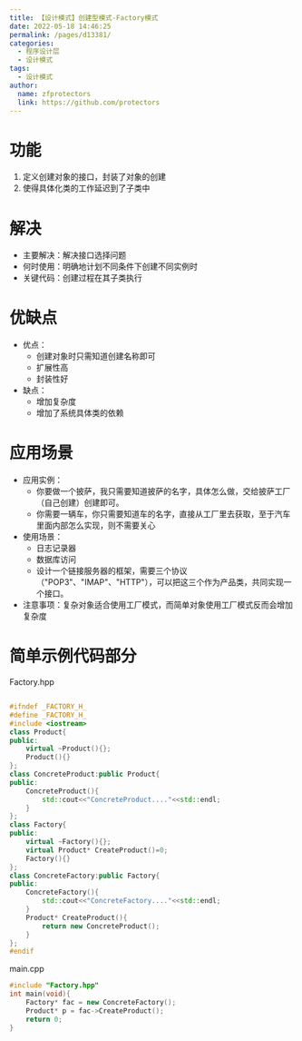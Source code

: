 ```yaml
---
title: 【设计模式】创建型模式-Factory模式
date: 2022-05-18 14:46:25
permalink: /pages/d13381/
categories: 
  - 程序设计层
  - 设计模式
tags: 
  - 设计模式
author: 
  name: zfprotectors
  link: https://github.com/protectors
---
```

# 功能
1. 定义创建对象的接口，封装了对象的创建
2. 使得具体化类的工作延迟到了子类中
# 解决
- 主要解决：解决接口选择问题
- 何时使用：明确地计划不同条件下创建不同实例时
- 关键代码：创建过程在其子类执行

# 优缺点
- 优点：
    - 创建对象时只需知道创建名称即可
    - 扩展性高
    - 封装性好
- 缺点：
    - 增加复杂度
    - 增加了系统具体类的依赖

# 应用场景
- 应用实例：
    - 你要做一个披萨，我只需要知道披萨的名字，具体怎么做，交给披萨工厂（自己创建）创建即可。
    - 你需要一辆车，你只需要知道车的名字，直接从工厂里去获取，至于汽车里面内部怎么实现，则不需要关心
- 使用场景：
    - 日志记录器
    - 数据库访问
    - 设计一个链接服务器的框架，需要三个协议（"POP3"、"IMAP"、"HTTP"），可以把这三个作为产品类，共同实现一个接口。
- 注意事项：复杂对象适合使用工厂模式，而简单对象使用工厂模式反而会增加复杂度

# 简单示例代码部分

Factory.hpp
```c++

#ifndef _FACTORY_H_
#define _FACTORY_H_
#include <iostream>
class Product{
public:
    virtual ~Product(){};
    Product(){}
};
class ConcreteProduct:public Product{
public:
    ConcreteProduct(){
        std::cout<<"ConcreteProduct...."<<std::endl;
    }
};
class Factory{
public:
    virtual ~Factory(){};
    virtual Product* CreateProduct()=0;
    Factory(){}
};
class ConcreteFactory:public Factory{
public:
    ConcreteFactory(){
        std::cout<<"ConcreteFactory...."<<std::endl;
    }
    Product* CreateProduct(){
        return new ConcreteProduct();
    }
};
#endif
```

main.cpp
```c++
#include "Factory.hpp"
int main(void){
    Factory* fac = new ConcreteFactory();
    Product* p = fac->CreateProduct();
    return 0;
}

```
